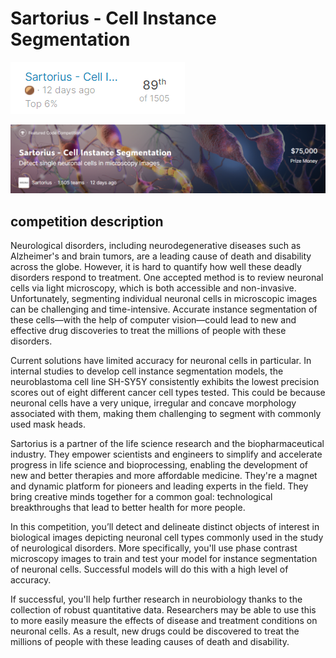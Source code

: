 # Sartorius - Cell Instance Segmentation
![](rank.png)

![](title.png)

## competition description

Neurological disorders, including neurodegenerative diseases such as Alzheimer's and brain tumors, are a leading cause of death and disability across the globe. However, it is hard to quantify how well these deadly disorders respond to treatment. One accepted method is to review neuronal cells via light microscopy, which is both accessible and non-invasive. Unfortunately, segmenting individual neuronal cells in microscopic images can be challenging and time-intensive. Accurate instance segmentation of these cells—with the help of computer vision—could lead to new and effective drug discoveries to treat the millions of people with these disorders.

Current solutions have limited accuracy for neuronal cells in particular. In internal studies to develop cell instance segmentation models, the neuroblastoma cell line SH-SY5Y consistently exhibits the lowest precision scores out of eight different cancer cell types tested. This could be because neuronal cells have a very unique, irregular and concave morphology associated with them, making them challenging to segment with commonly used mask heads.

Sartorius is a partner of the life science research and the biopharmaceutical industry. They empower scientists and engineers to simplify and accelerate progress in life science and bioprocessing, enabling the development of new and better therapies and more affordable medicine. They're a magnet and dynamic platform for pioneers and leading experts in the field. They bring creative minds together for a common goal: technological breakthroughs that lead to better health for more people.

In this competition, you’ll detect and delineate distinct objects of interest in biological images depicting neuronal cell types commonly used in the study of neurological disorders. More specifically, you'll use phase contrast microscopy images to train and test your model for instance segmentation of neuronal cells. Successful models will do this with a high level of accuracy.

If successful, you'll help further research in neurobiology thanks to the collection of robust quantitative data. Researchers may be able to use this to more easily measure the effects of disease and treatment conditions on neuronal cells. As a result, new drugs could be discovered to treat the millions of people with these leading causes of death and disability.
